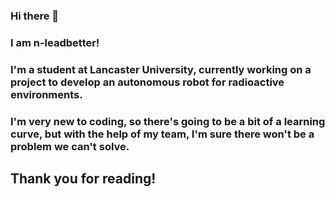 ### Hi there 👋
### I am n-leadbetter!
### I'm a student at Lancaster University, currently working on a project to develop an autonomous robot for radioactive environments.
### I'm very new to coding, so there's going to be a bit of a learning curve, but with the help of my team, I'm sure there won't be a problem we can't solve.
## Thank you for reading!

<!--
**n-leadbetter/n-leadbetter** is a ✨ _special_ ✨ repository because its `README.md` (this file) appears on your GitHub profile.

Here are some ideas to get you started:

- 🔭 I’m currently working on ...
- 🌱 I’m currently learning ...
- 👯 I’m looking to collaborate on ...
- 🤔 I’m looking for help with ...
- 💬 Ask me about ...
- 📫 How to reach me: ...
- 😄 Pronouns: ...
- ⚡ Fun fact: ...
-->
